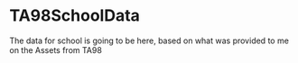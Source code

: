 # TA98SchoolData
The data for school is going to be here, based on what was provided to me on the Assets from TA98
